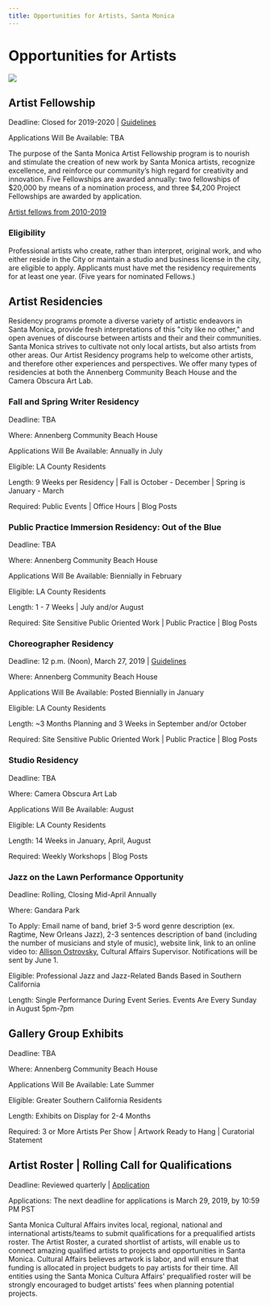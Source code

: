 ```yaml
---
title: Opportunities for Artists, Santa Monica
---
```


Opportunities for Artists
=========================

![](../Media/arts/CA/coast-painting.jpg)

Artist Fellowship
-----------------

Deadline: Closed for 2019-2020 | [Guidelines](../Media/arts/CA/Santa%20Monica%20Artist%20Fellowship%20Guidelines%202019-20%20ES-EN-1.pdf)

Applications Will Be Available: TBA 

The purpose of the Santa Monica Artist Fellowship program is to nourish and stimulate the creation of new work by Santa Monica artists, recognize excellence, and reinforce our community’s high regard for creativity and innovation. Five Fellowships are awarded annually: two fellowships of $20,000 by means of a nomination process, and three $4,200 Project Fellowships are awarded by application.

[Artist fellows from 2010-2019](artist-fellows.html)

### Eligibility

Professional artists who create, rather than interpret, original work, and who either reside in the City or maintain a studio and business license in the city, are eligible to apply. Applicants must have met the residency requirements for at least one year. (Five years for nominated Fellows.)

Artist Residencies
------------------

Residency programs promote a diverse variety of artistic endeavors in Santa Monica, provide fresh interpretations of this "city like no other," and open avenues of discourse between artists and their and their communities. Santa Monica strives to cultivate not only local artists, but also artists from other areas. Our Artist Residency programs help to welcome other artists, and therefore other experiences and perspectives. We offer many types of residencies at both the Annenberg Community Beach House and the Camera Obscura Art Lab.

### Fall and Spring Writer Residency

Deadline: TBA

Where: Annenberg Community Beach House

Applications Will Be Available: Annually in July

Eligible: LA County Residents

Length: 9 Weeks per Residency | Fall is October - December | Spring is January - March

Required: Public Events | Office Hours | Blog Posts

### Public Practice Immersion Residency: Out of the Blue

Deadline: TBA 

Where: Annenberg Community Beach House

Applications Will Be Available: Biennially in February

Eligible: LA County Residents

Length: 1 - 7 Weeks | July and/or August

Required: Site Sensitive Public Oriented Work | Public Practice | Blog Posts

### Choreographer Residency

Deadline: 12 p.m. (Noon), March 27, 2019 | [Guidelines](https://www.smgov.net/uploadedFiles/Portals/Culture/Public_Art_Program/2019ACBH_Choreo_Res_Call.pdf)

Where: Annenberg Community Beach House

Applications Will Be Available: Posted Biennially in January

Eligible: LA County Residents

Length: ~3 Months Planning and 3 Weeks in September and/or October

Required: Site Sensitive Public Oriented Work | Public Practice | Blog Posts

### Studio Residency

Deadline: TBA 

Where: Camera Obscura Art Lab

Applications Will Be Available: August

Eligible: LA County Residents

Length: 14 Weeks in January, April, August

Required: Weekly Workshops | Blog Posts

### Jazz on the Lawn Performance Opportunity

Deadline: Rolling, Closing Mid-April Annually 

Where: Gandara Park

To Apply: Email name of band, brief 3-5 word genre description (ex. Ragtime, New Orleans Jazz), 2-3 sentences description of band (including the number of musicians and style of music), website link, link to an online video to:  [Allison Ostrovsky](mailto:allison.ostrovsky@smgov.net), Cultural Affairs Supervisor. Notifications will be sent by June 1. 

Eligible: Professional Jazz and Jazz-Related Bands Based in Southern California

Length: Single Performance During Event Series. Events Are Every Sunday in August 5pm-7pm

Gallery Group Exhibits
----------------------

Deadline: TBA

Where: Annenberg Community Beach House

Applications Will Be Available: Late Summer

Eligible: Greater Southern California Residents 

Length: Exhibits on Display for 2-4 Months

Required: 3 or More Artists Per Show | Artwork Ready to Hang | Curatorial Statement 

Artist Roster | Rolling Call for Qualifications
-----------------------------------------------

Deadline: Reviewed quarterly | [Application](https://artist.callforentry.org/festivals_unique_info.php?ID=6001) 

Applications: The next deadline for applications is March 29, 2019, by 10:59 PM PST

Santa Monica Cultural Affairs invites local, regional, national and international artists/teams to submit qualifications for a prequalified artists roster. The Artist Roster, a curated shortlist of artists, will enable us to connect amazing qualified artists to projects and opportunities in Santa Monica. Cultural Affairs believes artwork is labor, and will ensure that funding is allocated in project budgets to pay artists for their time. All entities using the Santa Monica Cultura Affairs' prequalified roster will be strongly encouraged to budget artists' fees when planning potential projects. 

